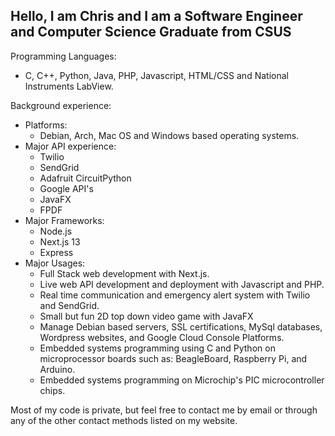 ## Hello, I am Chris and I am a Software Engineer and Computer Science Graduate from CSUS
  
Programming Languages:
  - C, C++, Python, Java, PHP, Javascript, HTML/CSS and National Instruments LabView.
 
 Background experience:
  - Platforms:
    - Debian, Arch, Mac OS and Windows based operating systems.
  - Major API experience:
    - Twilio
    - SendGrid
    - Adafruit CircuitPython
    - Google API's
    - JavaFX
    - FPDF
  - Major Frameworks:
    - Node.js
    - Next.js 13
    - Express
  - Major Usages:
    - Full Stack web development with Next.js.
    - Live web API development and deployment with Javascript and PHP.
    - Real time communication and emergency alert system with Twilio and SendGrid.
    - Small but fun 2D top down video game with JavaFX
    - Manage Debian based servers, SSL certifications, MySql databases, Wordpress websites, and Google Cloud Console Platforms.
    - Embedded systems programming using C and Python on microprocessor boards such as: BeagleBoard, Raspberry Pi, and Arduino.
    - Embedded systems programming on Microchip's PIC microcontroller chips.

    

  Most of my code is private, but feel free to contact me by email or through any of the other contact methods listed on my website.
